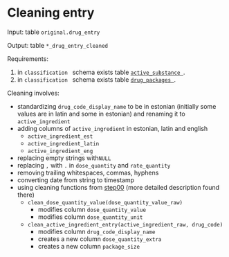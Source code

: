 # Cleaning entry

Input: table `original.drug_entry` 

Output: table `*_drug_entry_cleaned` 

Requirements:
1) in  `classification ` schema exists table  [`active_substance `](https://git.stacc.ee/project4/classifications/blob/master/ravimiamet/source-data/active-substances.csv).
2) in  `classification ` schema exists table  [`drug_packages `](https://git.stacc.ee/project4/classifications/blob/master/ravimiamet/source-data/drug-packages.csv).


Cleaning involves:
* standardizing `drug_code_display_name` to be in estonian (initially some values are in latin and some in estonian) and renaming it to `active_ingredient`
* adding columns of  `active_ingredient` in estonian, latin and english 
	*  `active_ingredient_est`
	*  `active_ingredient_latin`
	*  `active_ingredient_eng`
* replacing empty strings with`NULL`
* replacing `,` with `.` in `dose_quantity` and `rate_quantity`
* removing trailing whitespaces, commas, hyphens
* converting date from string to timestamp
* using cleaning functions from [step00](https://git.stacc.ee/project4/cda-data-cleaning/tree/master/cda_data_cleaning/data_cleaning/drug_data_cleaning/step00_create_cleaning_functions) (more detailed description found there)
	* `clean_dose_quantity_value(dose_quantity_value_raw)`	
		* modifies column `dose_quantity_value`
		*  modifies column `dose_quantity_unit`
	* `clean_active_ingredient_entry(active_ingredient_raw, drug_code)`
		* modifies column  `drug_code_display_name`
		* creates a new column  `dose_quantity_extra`
		* creates a new column  `package_size`
		


